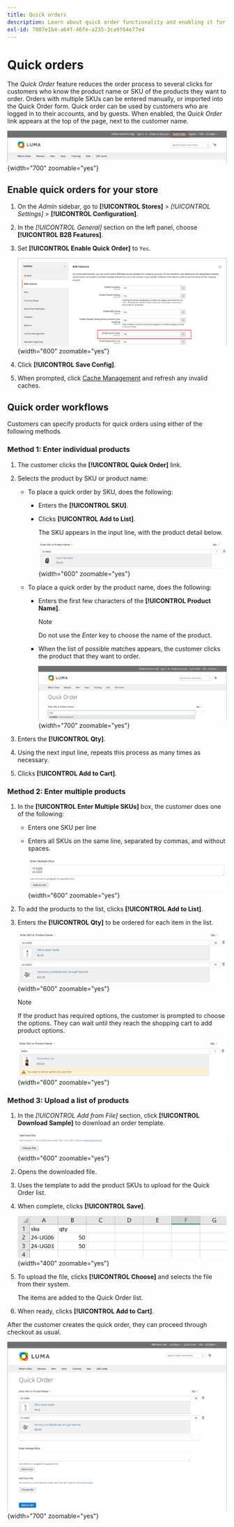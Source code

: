 ```yaml
---
title: Quick orders
description: Learn about quick order functionality and enabling it for your customers.
exl-id: 7007e1b4-a64f-46fe-a235-3ca9f64e77e4
---
```

# Quick orders

The _Quick Order_ feature reduces the order process to several clicks for customers who know the product name or SKU of the products they want to order. Orders with multiple SKUs can be entered manually, or imported into the Quick Order form. Quick order can be used by customers who are logged in to their accounts, and by guests. When enabled, the _Quick Order_ link appears at the top of the page, next to the customer name.

![Quick Order link](./assets/quick-order-link.png){width="700" zoomable="yes"}

## Enable quick orders for your store

1. On the _Admin_ sidebar, go to **[!UICONTROL Stores]** > _[!UICONTROL Settings]_ > **[!UICONTROL Configuration]**.

1. In the _[!UICONTROL General]_ section on the left panel, choose **[!UICONTROL B2B Features]**.

1. Set **[!UICONTROL Enable Quick Order]** to `Yes`.

    ![Enable Quick Order](./assets/quick-orders-config.png){width="600" zoomable="yes"}

1. Click **[!UICONTROL Save Config]**.

1. When prompted, click [Cache Management](../systems/cache-management.md) and refresh any invalid caches.

## Quick order workflows

Customers can specify products for quick orders using either of the following methods.

### Method 1: Enter individual products

1. The customer clicks the **[!UICONTROL Quick Order]** link.

1. Selects the product by SKU or product name:

   - To place a quick order by SKU, does the following:

      - Enters the **[!UICONTROL SKU]**.

      - Clicks **[!UICONTROL Add to List]**.

         The SKU appears in the input line, with the product detail below.

         ![Quick Order Detail](./assets/quick-order-product-detail.png){width="600" zoomable="yes"}

   - To place a quick order by the product name, does the following:

      - Enters the first few characters of the **[!UICONTROL Product Name]**.

         >[!NOTE]
         >
         >Do not use the _Enter_ key to choose the name of the product.

      - When the list of possible matches appears, the customer clicks the product that they want to order.

          ![Click to Choose Product Name](./assets/quick-order-product-name.png){width="700" zoomable="yes"}

1. Enters the **[!UICONTROL Qty]**.

1. Using the next input line, repeats this process as many times as necessary.

1. Clicks **[!UICONTROL Add to Cart]**.

### Method 2: Enter multiple products

1. In the **[!UICONTROL Enter Multiple SKUs]** box, the customer does one of the following:

   - Enters one SKU per line

   - Enters all SKUs on the same line, separated by commas, and without spaces.

      ![Enter Multiple SKUs](./assets/quick-order-skus.png){width="600" zoomable="yes"}

1. To add the products to the list, clicks **[!UICONTROL Add to List]**.

1. Enters the **[!UICONTROL Qty]** to be ordered for each item in the list.

   ![Quick Order List](./assets/quick-order-skus-detail.png){width="600" zoomable="yes"}

   >[!NOTE]
   >
   >If the product has required options, the customer is prompted to choose the options. They can wait until they reach the shopping cart to add product options.

   ![Choose Options](./assets/quick-order-skus-product-options.png){width="600" zoomable="yes"}

### Method 3: Upload a list of products

1. In the _[!UICONTROL Add from File]_ section, click **[!UICONTROL Download Sample]** to download an order template.

    ![Add from File](./assets/quick-order-skus-add-from-file.png){width="600" zoomable="yes"}

1. Opens the downloaded file.

1. Uses the template to add the product SKUs to upload for the Quick Order list.

1. When complete, clicks **[!UICONTROL Save]**.

    ![SKUs to Upload](./assets/quick-order-skus-add-from-file-sample.png){width="400" zoomable="yes"}

1. To upload the file, clicks **[!UICONTROL Choose]** and selects the file from their system.

   The items are added to the Quick Order list.

1. When ready, clicks **[!UICONTROL Add to Cart]**.

After the customer creates the quick order, they can proceed through checkout as usual.

![Quick Order](./assets/quick-order-add-to-cart.png){width="700" zoomable="yes"}
